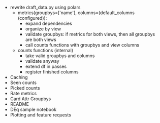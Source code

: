 * rewrite draft_data.py using polars
    * metrics(groupbys=['name'], columns=(default_columns (configured)):
        * expand dependencies
        * organize by view
        * validate groupbys: if metrics for both views, then all groupbys are both views
        * call counts functions with groupbys and view columns
    * counts functions (internal)
        * take valid groupbys and columns
        * validate anyway
        * extend df in passes
        * register finished columns 
* Caching
* Seen counts
* Picked counts
* Rate metrics
* Card Attr Groupbys
* README
* DEq sample notebook
* Plotting and feature requests
